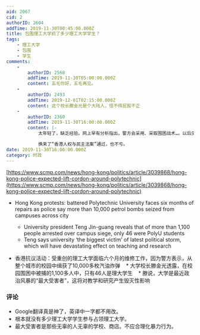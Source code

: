 ```yaml
---
aid: 2067
cid: 2
authorID: 2604
addTime: 2019-11-30T00:45:00.000Z
title: 包围理工大学抓了多少理工大学学生？
tags:
    - 理工大学
    - 包围
    - 学生
comments:
    -
        authorID: 2568
        addTime: 2019-11-30T05:00:00.000Z
        content: 五毛你好，五毛再见。
    -
        authorID: 2493
        addTime: 2019-12-01T02:15:00.000Z
        content: 这个校长滕金光是个大陆人，怪不得屁股不正
    -
        authorID: 2360
        addTime: 2019-11-30T16:00:00.000Z
        content: |-
            太年轻了，缺乏经验。网上早有分析指出，警方会采用、采取围困战术…。以后见警就辙，无警才搞，游击，少意气用事，送啊，送的为好。

            换来了“香港人权与民主法案”通过，也不亏。
date: 2019-11-30T16:00:00.000Z
category: 时政
---
```


[https://www.scmp.com/news/hong-kong/politics/article/3039868/hong-kong-police-expected-lift-cordon-around-polytechnic](https://www.scmp.com/news/hong-kong/politics/article/3039868/hong-kong-police-expected-lift-cordon-around-polytechnic)

*   Hong Kong protests: battered Polytechnic University faces six months of repairs as police say more than 10,000 petrol bombs seized from campuses across city
    
    *   University president Teng Jin-guang reveals that of more than 1,100 people arrested over campus siege, only 46 were PolyU students
    *   Teng says university ‘the biggest victim’ of latest political storm, which will have devastating effect on teaching and research
*   香港抗议活动：受重创的理工大学面临六个月的维修工作，因为警方表示，从整个城市的校园中缉获了10,000多枚汽油炸弹    \* 大学校长滕金光透露，在校园围困中被捕的1,100多人中，只有46人是理大学生    \* 滕说，大学是最近政治风暴的“最大受害者”，这将对教学和研究产生毁灭性影响
    

### [](#%E8%AF%84%E8%AE%BA)评论

*   Google翻译真是神了，英译中一字都不用改。
*   根本就没有多少理工大学学生参与占领理工大学。
*   最大受害者是那些无辜的人无辜的学校、商店。不应合理化暴力行为。
